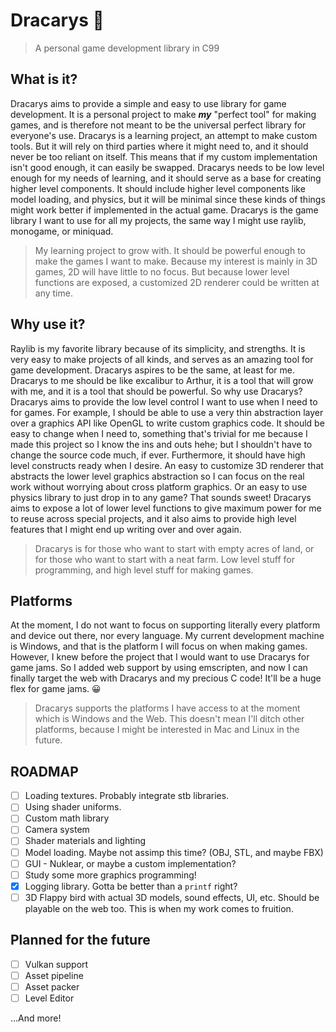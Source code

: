 # Dracarys :dragon:
> A personal game development library in C99 

## What is it?

Dracarys aims to provide a simple and easy to use library for game development. It is a personal project to make ***my*** "perfect tool" for making games, and is therefore not meant to be the universal perfect library for everyone's use. Dracarys is a learning project, an attempt to make custom tools. But it will rely on third parties where it might need to, and it should never be too reliant on itself. This means that if my custom implementation isn't good enough, it can easily be swapped. Dracarys needs to be low level enough for my needs of learning, and it should serve as a base for creating higher level components. It should include higher level components like model loading, and physics, but it will be minimal since these kinds of things might work better if implemented in the actual game. Dracarys is the game library I want to use for all my projects, the same way I might use raylib, monogame, or miniquad.

> My learning project to grow with. It should be powerful enough to make the games I want to make. Because my interest is mainly in 3D games, 2D will have little to no focus. But because lower level functions are exposed, a customized 2D renderer could be written at any time. 

## Why use it?

Raylib is my favorite library because of its simplicity, and strengths. It is very easy to make projects of all kinds, and serves as an amazing tool for game development. Dracarys aspires to be the same, at least for me. Dracarys to me should be like excalibur to Arthur, it is a tool that will grow with me, and it is a tool that should be powerful. So why use Dracarys? Dracarys aims to provide the low level control I want to use when I need to for games. For example, I should be able to use a very thin abstraction layer over a graphics API like OpenGL to write custom graphics code. It should be easy to change when I need to, something that's trivial for me because I made this project so I know the ins and outs hehe; but I shouldn't have to change the source code much, if ever. Furthermore, it should have high level constructs ready when I desire. An easy to customize 3D renderer that abstracts the lower level graphics abstraction so I can focus on the real work without worrying about cross platform graphics. Or an easy to use physics library to just drop in to any game? That sounds sweet! Dracarys aims to expose a lot of lower level functions to give maximum power for me to reuse across special projects, and it also aims to provide high level features that I might end up writing over and over again. 

> Dracarys is for those who want to start with empty acres of land, or for those who want to start with a neat farm. Low level stuff for programming, and high level stuff for making games.

## Platforms

At the moment, I do not want to focus on supporting literally every platform and device out there, nor every language. My current development machine is Windows, and that is the platform I will focus on when making games. However, I knew before the project that I would want to use Dracarys for game jams. So I added web support by using emscripten, and now I can finally target the web with Dracarys and my precious C code! It'll be a huge flex for game jams. :grinning:

> Dracarys supports the platforms I have access to at the moment which is Windows and the Web. This doesn't mean I'll ditch other platforms, because I might be interested in Mac and Linux in the future. 

## ROADMAP
- [ ] Loading textures. Probably integrate stb libraries.
- [ ] Using shader uniforms.
- [ ] Custom math library 
- [ ] Camera system
- [ ] Shader materials and lighting 
- [ ] Model loading. Maybe not assimp this time? (OBJ, STL, and maybe FBX) 
- [ ] GUI - Nuklear, or maybe a custom implementation?
- [ ] Study some more graphics programming!
- [X] Logging library. Gotta be better than a `printf` right?
- [ ] 3D Flappy bird with actual 3D models, sound effects, UI, etc. Should be playable on the web too. This is when my work comes to fruition.

## Planned for the future

- [ ] Vulkan support
- [ ] Asset pipeline
- [ ] Asset packer
- [ ] Level Editor

...And more!
